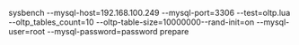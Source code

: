 sysbench --mysql-host=192.168.100.249 --mysql-port=3306 --test=oltp.lua --oltp_tables_count=10 --oltp-table-size=10000000--rand-init=on --mysql-user=root --mysql-password=password prepare